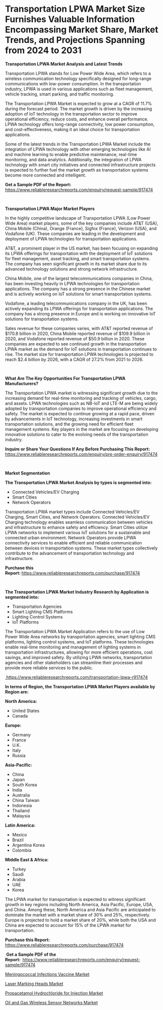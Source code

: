 <p><h1>Transportation LPWA Market Size Furnishes Valuable Information Encompassing Market Share, Market Trends, and Projections Spanning from 2024 to 2031</h1></p><p><strong>Transportation LPWA Market Analysis and Latest Trends</strong></p>
<p><p>Transportation LPWA stands for Low Power Wide Area, which refers to a wireless communication technology specifically designed for long-range communications with low-power consumption. In the transportation industry, LPWA is used in various applications such as fleet management, vehicle tracking, smart parking, and traffic monitoring.</p><p>The Transportation LPWA Market is expected to grow at a CAGR of 11.7% during the forecast period. The market growth is driven by the increasing adoption of IoT technology in the transportation sector to improve operational efficiency, reduce costs, and enhance overall performance. LPWA technology offers long-range connectivity, low power consumption, and cost-effectiveness, making it an ideal choice for transportation applications.</p><p>Some of the latest trends in the Transportation LPWA Market include the integration of LPWA technology with other emerging technologies like AI and machine learning to enable predictive maintenance, real-time monitoring, and data analytics. Additionally, the integration of LPWA technology with smart city initiatives and connected infrastructure projects is expected to further fuel the market growth as transportation systems become more connected and intelligent.</p></p>
<p><strong>Get a Sample PDF of the Report:&nbsp;</strong> <a href="https://www.reliableresearchreports.com/enquiry/request-sample/917474">https://www.reliableresearchreports.com/enquiry/request-sample/917474</a></p>
<p>&nbsp;</p>
<p><strong>Transportation LPWA Major Market Players</strong></p>
<p><p>In the highly competitive landscape of Transportation LPWA (Low Power Wide Area) market players, some of the key companies include AT&T (USA), China Mobile (China), Orange (France), Sigfox (France), Verizon (USA), and Vodafone (UK). These companies are leading in the development and deployment of LPWA technologies for transportation applications.</p><p>AT&T, a prominent player in the US market, has been focusing on expanding its LPWA offerings for transportation with the deployment of IoT solutions for fleet management, asset tracking, and smart transportation systems. The company has seen significant growth in its market share due to its advanced technology solutions and strong network infrastructure.</p><p>China Mobile, one of the largest telecommunications companies in China, has been investing heavily in LPWA technologies for transportation applications. The company has a strong presence in the Chinese market and is actively working on IoT solutions for smart transportation systems.</p><p>Vodafone, a leading telecommunications company in the UK, has been actively expanding its LPWA offerings for transportation applications. The company has a strong presence in Europe and is working on innovative IoT solutions for transportation systems.</p><p>Sales revenue for these companies varies, with AT&T reported revenue of $170.8 billion in 2020, China Mobile reported revenue of $109.9 billion in 2020, and Vodafone reported revenue of $50.9 billion in 2020. These companies are expected to see continued growth in the transportation LPWA market as the demand for IoT solutions in transportation continues to rise. The market size for transportation LPWA technologies is projected to reach $2.4 billion by 2026, with a CAGR of 27.2% from 2021 to 2026.</p></p>
<p>&nbsp;</p>
<p><strong>What Are The Key Opportunities For Transportation LPWA Manufacturers?</strong></p>
<p><p>The Transportation LPWA market is witnessing significant growth due to the increasing demand for real-time monitoring and tracking of vehicles, cargo, and assets. LPWA technologies such as NB-IoT and LTE-M are being widely adopted by transportation companies to improve operational efficiency and safety. The market is expected to continue growing at a rapid pace, driven by advancements in IoT technology, increasing investments in smart transportation solutions, and the growing need for efficient fleet management systems. Key players in the market are focusing on developing innovative solutions to cater to the evolving needs of the transportation industry.</p></p>
<p><strong>Inquire or Share Your Questions If Any Before Purchasing This Report:</strong> <a href="https://www.reliableresearchreports.com/enquiry/pre-order-enquiry/917474">https://www.reliableresearchreports.com/enquiry/pre-order-enquiry/917474</a></p>
<p>&nbsp;</p>
<p><strong>Market Segmentation</strong></p>
<p><strong>The Transportation LPWA Market Analysis by types is segmented into:</strong></p>
<p><ul><li>Connected Vehicles/EV Charging</li><li>Smart Cities</li><li>Network Operators</li></ul></p>
<p><p>Transportation LPWA market types include Connected Vehicles/EV Charging, Smart Cities, and Network Operators. Connected Vehicles/EV Charging technology enables seamless communication between vehicles and infrastructure to enhance safety and efficiency. Smart Cities utilize LPWA networks to implement various IoT solutions for a sustainable and connected urban environment. Network Operators provide LPWA connectivity services to enable efficient and reliable communication between devices in transportation systems. These market types collectively contribute to the advancement of transportation technology and infrastructure.</p></p>
<p><strong>Purchase this Report:&nbsp;</strong><a href="https://www.reliableresearchreports.com/purchase/917474">https://www.reliableresearchreports.com/purchase/917474</a></p>
<p>&nbsp;</p>
<p><strong>The Transportation LPWA Market Industry Research by Application is segmented into:</strong></p>
<p><ul><li>Transportation Agencies</li><li>Smart Lighting CMS Platforms</li><li>Lighting Control Systems</li><li>IoT Platforms</li></ul></p>
<p><p>The Transportation LPWA Market Application refers to the use of Low Power Wide Area networks by transportation agencies, smart lighting CMS platforms, lighting control systems, and IoT platforms. These technologies enable real-time monitoring and management of lighting systems in transportation infrastructures, allowing for more efficient operations, cost savings, and improved safety. By utilizing LPWA networks, transportation agencies and other stakeholders can streamline their processes and provide more reliable services to the public.</p></p>
<p><a href="https://www.reliableresearchreports.com/transportation-lpwa-r917474">&nbsp;https://www.reliableresearchreports.com/transportation-lpwa-r917474</a></p>
<p><strong>In terms of Region, the Transportation LPWA Market Players available by Region are:</strong></p>
<p>
    <p> <strong> North America: </strong>
        <ul>
            <li>United States</li>
            <li>Canada</li>
        </ul>
        </p> 
    <p> <strong> Europe: </strong>
        <ul>
            <li>Germany</li>
            <li>France</li>
            <li>U.K.</li>
            <li>Italy</li>
            <li>Russia</li>
        </ul>
        </p> 
    <p> <strong> Asia-Pacific: </strong>
        <ul>
            <li>China</li>
            <li>Japan</li>
            <li>South Korea</li>
            <li>India</li>
            <li>Australia</li>
            <li>China Taiwan</li>
            <li>Indonesia</li>
            <li>Thailand</li>
            <li>Malaysia</li>
        </ul>
        </p> 
    <p> <strong> Latin America: </strong>
        <ul>
            <li>Mexico</li>
            <li>Brazil</li>
            <li>Argentina Korea</li>
            <li>Colombia</li>
        </ul>
        </p> 
    <p> <strong> Middle East & Africa: </strong>
        <ul>
            <li>Turkey</li>
            <li>Saudi</li>
            <li>Arabia</li>
            <li>UAE</li>
            <li>Korea</li>
        </ul>
    </p>
    </p>
<p><p>The LPWA market for transportation is expected to witness significant growth in key regions including North America, Asia Pacific, Europe, USA, and China. Among these, North America and Asia Pacific are anticipated to dominate the market with a market share of 30% and 25%, respectively. Europe is projected to hold a market share of 20%, while both the USA and China are expected to account for 15% of the LPWA market for transportation.</p></p>
<p><strong>Purchase this Report: </strong><a href="https://www.reliableresearchreports.com/purchase/917474">https://www.reliableresearchreports.com/purchase/917474</a></p>
<p>&nbsp;<strong>Get a Sample PDF of the Report:&nbsp;&nbsp;</strong><a href="https://www.reliableresearchreports.com/enquiry/request-sample/917474">https://www.reliableresearchreports.com/enquiry/request-sample/917474</a></p>
<p><strong></strong></p>
<p><p><a href="https://github.com/susanjprice2023/Market-Research-Report-List-1/blob/main/meningococcal-infections-vaccine-market.md">Meningococcal Infections Vaccine Market</a></p><p><a href="https://www.linkedin.com/pulse/laser-marking-heads-market-insight-trends-growth-forecasted-ofewe">Laser Marking Heads Market</a></p><p><a href="https://www.linkedin.com/pulse/propacetamol-hydrochloride-injection-market-analysis-its-cagr-fvcvf">Propacetamol Hydrochloride for Injection Market</a></p><p><a href="https://github.com/ElmoRunolfsson2023/Market-Research-Report-List-1/blob/main/oil-and-gas-wireless-sensor-networks-market.md">Oil and Gas Wireless Sensor Networks Market</a></p></p>